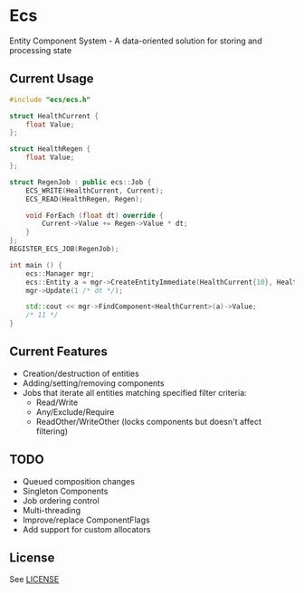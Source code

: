 # Ecs
Entity Component System - A data-oriented solution for storing and processing state

## Current Usage
```C++
#include "ecs/ecs.h"

struct HealthCurrent {
    float Value;
};

struct HealthRegen {
    float Value;
};

struct RegenJob : public ecs::Job {
    ECS_WRITE(HealthCurrent, Current);
    ECS_READ(HealthRegen, Regen);

    void ForEach (float dt) override {
        Current->Value += Regen->Value * dt;
    }
};
REGISTER_ECS_JOB(RegenJob);

int main () {
    ecs::Manager mgr;
    ecs::Entity a = mgr->CreateEntityImmediate(HealthCurrent{10}, HealthRegen{1});
    mgr->Update(1 /* dt */);

    std::cout << mgr->FindComponent<HealthCurrent>(a)->Value;
    /* 11 */
}
```

## Current Features
- Creation/destruction of entities
- Adding/setting/removing components
- Jobs that iterate all entities matching specified filter criteria:
  - Read/Write
  - Any/Exclude/Require
  - ReadOther/WriteOther (locks components but doesn't affect filtering)

## TODO
- Queued composition changes
- Singleton Components
- Job ordering control
- Multi-threading
- Improve/replace ComponentFlags
- Add support for custom allocators

## License
See [LICENSE](LICENSE)
